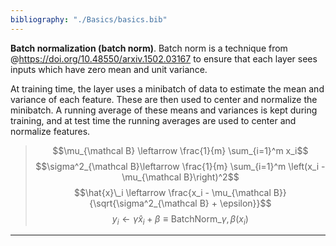 ```yaml
---
bibliography: "./Basics/basics.bib"
---
```


**Batch normalization (batch norm)**. Batch norm is a technique from @https://doi.org/10.48550/arxiv.1502.03167 to ensure that each layer sees inputs which have zero mean and unit variance.

At training time, the layer uses a minibatch of data to estimate the mean and variance of each feature. These are then used to center and normalize the minibatch. A running average of these means and variances is kept during training, and at test time the running averages are used to center and normalize features.

> $$\mu_{\mathcal B} \leftarrow \frac{1}{m} \sum_{i=1}^m x_i$$
> $$\sigma^2_{\mathcal B}\leftarrow \frac{1}{m} \sum_{i=1}^m \left(x_i - \mu_{\mathcal B}\right)^2$$
> $$\hat{x}\_i \leftarrow \frac{x_i - \mu_{\mathcal B}}{\sqrt{\sigma^2_{\mathcal B} + \epsilon}}$$
> $$y_i \leftarrow \gamma \hat{x}_i + \beta \equiv \mathsf{BatchNorm}\_{\gamma, \beta}(x_i)$$

---